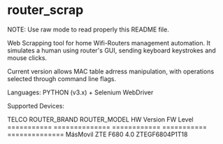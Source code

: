 # router_scrap
NOTE: Use raw mode to read properly this README file.

Web Scrapping tool for home Wifi-Routers management automation. It simulates a human using router's GUI, sending keyboard keystrokes and mouse clicks.

Current version allows MAC table adrress manipulation, with operations selected through command line flags.


Languages: PYTHON (v3.x) + Selenium WebDriver

Supported Devices:

  TELCO          ROUTER_BRAND     ROUTER_MODEL    HW Version  FW Level
  ===========    ==============   ============    =========== ==============
  MásMovil       ZTE              F680            4.0         ZTEGF6804P1T18
